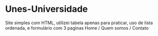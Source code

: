 # Unes-Universidade
Site simples com HTML, utilizei tabela apenas para praticar, uso de lista ordenada, e formulário com 3 paginas Home / Quem somos / Contato 
